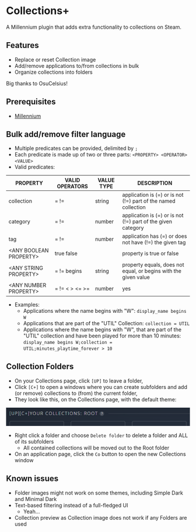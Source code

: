 # Collections+

A Millennium plugin that adds extra functionality to collections on Steam.

## Features
- Replace or reset Collection image
- Add/remove applications to/from collections in bulk
- Organize collections into folders

Big thanks to OsuCelsius!

## Prerequisites
- [Millennium](https://steambrew.app/)

## Bulk add/remove filter language
- Multiple predicates can be provided, delimited by `;`
- Each predicate is made up of two or three parts: `<PROPERTY> <OPERATOR> <VALUE>`
- Valid predicates:

|PROPERTY                |VALID OPERATORS    |VALUE TYPE|DESCRIPTION                                                    |
|------------------------|-------------------|----------|---------------------------------------------------------------|
|collection              |= !=               |string    |application is (=) or is not (!=) part of the named collection |
|category                |= !=               |number    |application is (=) or is not (!=) part of the given category   |
|tag                     |= !=               |number    |application has (=) or does not have (!=) the given tag        |
|\<ANY BOOLEAN PROPERTY\>|true false         |          |property is true or false                                      |
|\<ANY STRING PROPERTY\> |= != begins        |string    |property equals, does not equal, or begins with the given value|
|\<ANY NUMBER PROPERTY\> |= != \< \> \<= \>= |number    |yes                                                            |

- Examples:
    - Applications where the name begins with "W": `display_name begins W`
    - Applications that are part of the "UTIL" Collection: `collection = UTIL`
    - Applications where the name begins with "W", that are part of the "UTIL" collection and have been played for more than 10 minutes: `display_name begins W;collection = UTIL;minutes_playtime_forever > 10`

## Collection Folders
- On your Collections page, click `[UP]` to leave a folder,
- Click `[C+]` to open a windows where you can create subfolders and add (or remove) collections to (from) the current folder,
- They look like this, on the Collections page, with the default theme:

![Collection buttons](screenshots/coll-buttons.png)

- Right click a folder and choose `Delete folder` to delete a folder and ALL of its subfolders
    - All contained collections will be moved out to the Root folder
- On an application page, click the `Co` button to open the new Collections window

## Known issues
- Folder images might not work on some themes, including Simple Dark and Minimal Dark
- Text-based filtering instead of a full-fledged UI
    - Yeah...
- Collection preview as Collection image does not work if any Folders are used